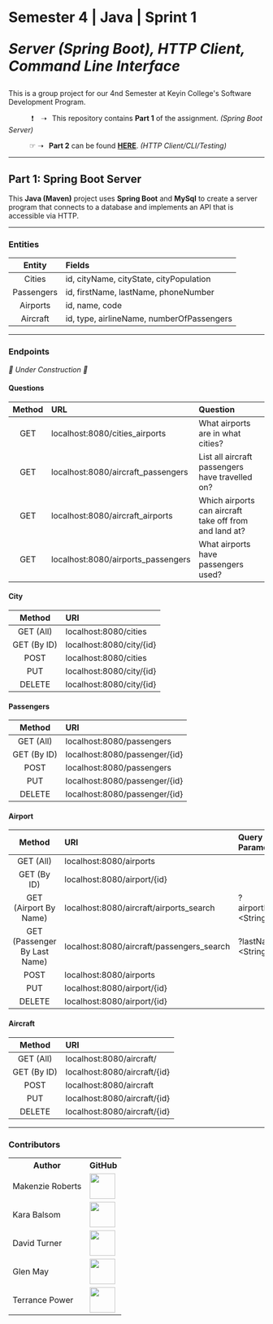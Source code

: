 <h1>Semester 4 | Java | Sprint 1
  

*Server (Spring Boot), HTTP Client, Command Line Interface*</h1>

This is a group project for our 4nd Semester at Keyin College's Software Development Program.

⠀⠀⠀⠀ ❗ ⠀➝⠀This repository contains **Part 1** of the assignment. *(Spring Boot Server)*

⠀⠀⠀⠀☞ ➝⠀**Part 2** can be found [**HERE**](https://github.com/KeyinTeamAwesome/Sem4_Sprint1_Part2). *(HTTP Client/CLI/Testing)*

---

## **Part 1:** Spring Boot Server

This **Java (Maven)** project uses **Spring Boot** and **MySql** to create a server program that connects to a database and implements an API that is accessible via HTTP.

---

### **Entities**

| Entity       | Fields                                      | 
| :----------: | :------------------------------------------ | 
|    Cities    | id, cityName, cityState, cityPopulation     |
|  Passengers  | id, firstName, lastName, phoneNumber        |
|   Airports   | id, name, code                              |
|   Aircraft   | id, type, airlineName, numberOfPassengers   |

---

### **Endpoints**

*🚧 Under Construction 🚧*

#### **Questions**

|   Method    | URL                                 | Question                                               |
| :---------: | :---------------------------------- | :----------------------------------------------------- |
|     GET     | localhost:8080/cities_airports      | What airports are in what cities?                      |
|     GET     | localhost:8080/aircraft_passengers  | List all aircraft passengers have travelled on?        |
|     GET     | localhost:8080/aircraft_airports    | Which airports can aircraft take off from and land at? |
|     GET     | localhost:8080/airports_passengers  | What airports have passengers used?                    |

#### **City**

|   Method    | URI                                 |
| :---------: | :---------------------------------- |
|  GET (All)  | localhost:8080/cities               |
| GET (By ID) | localhost:8080/city/{id}            |
|     POST    | localhost:8080/cities               |
|     PUT     | localhost:8080/city/{id}            |
|    DELETE   | localhost:8080/city/{id}            |

#### **Passengers**

|   Method    | URI                                 |
| :---------: | :---------------------------------- |
|  GET (All)  | localhost:8080/passengers           |
| GET (By ID) | localhost:8080/passenger/{id}       |
|     POST    | localhost:8080/passengers           |
|     PUT     | localhost:8080/passenger/{id}       |
|    DELETE   | localhost:8080/passenger/{id}       |
 
#### **Airport**

|              Method                | URI                                       | Query Parameter        |
| :--------------------------------: | :--------------------------------------   | :--------------------  |
|             GET (All)              | localhost:8080/airports                   |                        |
|            GET (By ID)             | localhost:8080/airport/{id}               |                        |
|       GET (Airport By Name)        | localhost:8080/aircraft/airports_search   | ?airportName=\<String> |
|   GET (Passenger By Last Name)     | localhost:8080/aircraft/passengers_search | ?lastName=\<String>    |
|                POST                | localhost:8080/airports                   |                        |
|                PUT                 | localhost:8080/airport/{id}               |                        |
|               DELETE               | localhost:8080/airport/{id}               |                        |
 
#### **Aircraft**

|   Method    | URI                                 |
| :---------: | :---------------------------------- |
|  GET (All)  | localhost:8080/aircraft/            |
| GET (By ID) | localhost:8080/aircraft/{id}        |
|     POST    | localhost:8080/aircraft             |
|     PUT     | localhost:8080/aircraft/{id}        |
|    DELETE   | localhost:8080/aircraft/{id}        |

<!--     @GetMapping("/aircraft/airports_search")
    public List<Aircraft> getAircraftByAirports(@RequestParam String airportName) {
        return (List<Aircraft>) repo.findByAirports_airportName(airportName);
    }

    @GetMapping("/aircraft/passengers_search")
    public List<Aircraft> getAircraftByPassengers(@RequestParam String lastName) {
        return (List<Aircraft>) repo.findByPassengers_lastName(lastName);
    } -->

---

### Contributors

<table>
  <tr>
    <th>Author</th>
    <th>GitHub</th>
  </tr>
  <tr>
    <td>Makenzie Roberts</td>
    <td>
      <a href="https://github.com/MakenzieRoberts"><img height="50px" src="https://avatars.githubusercontent.com/u/100213075?v=4"></a>
    </td>
  </tr> 
  <tr>
    <td>Kara Balsom</td>
    <td>
      <a href="https://github.com/kbalsom"><img height="50px" src="https://avatars.githubusercontent.com/u/100210446?v=4"></a>
    </td>
  </tr>
  <tr>
    <td>David Turner</td>
    <td>
      <a href="https://github.com/DeToxFox"><img height="50px" src="https://avatars.githubusercontent.com/u/95373983?v=4"></a>
    </td>
  </tr>
      <td>Glen May</td>
    <td>
      <a href="https://github.com/ellis0n"><img height="50px" src="https://avatars.githubusercontent.com/u/100211236?v=4"></a>
    </td>
  </tr>
    </tr>
      <td>Terrance Power</td>
    <td>
      <a href="https://github.com/Tpower16"><img height="50px" src="https://avatars.githubusercontent.com/u/100700181?v=4"></a>
    </td>
  </tr>

</table>
